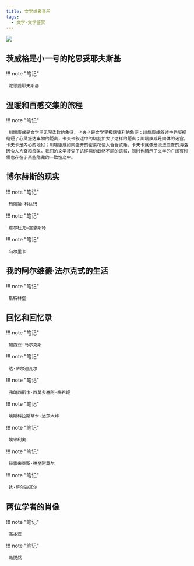 ```yaml
---
title: 文学或者音乐
tags:
  - 文学-文学鉴赏
---
```


![](https://cdn.weread.qq.com/weread/cover/62/YueWen_936020/t7_YueWen_936020.jpg)


## 茨威格是小一号的陀思妥耶夫斯基




!!! note "笔记"

	 陀思妥耶夫斯基 


## 温暖和百感交集的旅程




!!! note "笔记"

	 川端康成是文学里无限柔软的象征，卡夫卡是文学里极端锋利的象征；川端康成叙述中的凝视缩短了心灵抵达事物的距离，卡夫卡叙述中的切割扩大了这样的距离；川端康成是肉体的迷宫，卡夫卡是内心的地狱；川端康成如同盛开的罂粟花使人昏昏欲睡，卡夫卡就像是流进血管的海洛因令人亢奋和痴呆。我们的文学接受了这样两份截然不同的遗嘱，同时也暗示了文学的广阔有时候也存在于某些隐藏的一致性之中。 


## 博尔赫斯的现实




!!! note "笔记"

	 玛丽娅·科达玛 


!!! note "笔记"

	 维尔杜戈—富恩斯特 


!!! note "笔记"

	 乌尔里卡 


## 我的阿尔维德·法尔克式的生活




!!! note "笔记"

	 斯特林堡 


## 回忆和回忆录




!!! note "笔记"

	 加西亚·马尔克斯 


!!! note "笔记"

	 达·萨尔迪瓦尔 


!!! note "笔记"

	 弗朗西斯卡·西莫多塞阿·梅希娅 


!!! note "笔记"

	 埃斯科拉斯蒂卡·达莎大婶 


!!! note "笔记"

	 埃米利奥 


!!! note "笔记"

	 赫雷米亚斯·德圣阿莫尔 


!!! note "笔记"

	 达·萨尔迪瓦尔 


## 两位学者的肖像




!!! note "笔记"

	 高本汉 


!!! note "笔记"

	 马悦然 

